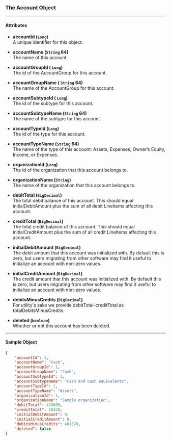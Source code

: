 ### The Account Object
___
#### Attributes
- **accountId (`Long`)**<br/>
A unique identifier for this object. 

- **accountName (`String` 64)**<br/>
The name of this account.

- **accountGroupId ( `Long`)**<br/>
The id of the AccountGroup for this account.

- **accountGroupName ( `String` 64)**<br/>
The name of the AccountGroup for this account.

- **accountSubtypeId ( `Long`)**<br/>
The id of the subtype for this account.

- **accountSubtypeName (`String` 64)**<br/>
The name of the subtype for this account.

- **accountTypeId (`Long`)**<br/>
The id of the type for this account.

- **accountTypeName (`String` 64)**<br/>
The name of the type of this account: Assets, Expenses, Owner’s Equity, Income, or Expenses.

- **organizationId (`Long`)** <br/>
The id of the organization that this account belongs to.

- **organizationName (`String`)** <br/>
The name of the organization that this account belongs to.

- **debitTotal (`BigDecimal`)** <br/>
The total debit balance of this account. This should equal initialDebitAmount plus the sum of all debit LineItems affecting this account.

- **creditTotal (`BigDecimal`)** <br/>
The total credit balance of this account. This should equal initialCreditAmount plus the sum of all credit LineItems affecting this account.

- **initialDebitAmount (`BigDecimal`)** <br/>
The debit amount that this account was initialized with. By default this is zero, but users migrating from other software may find it useful to initialize an account with non-zero values.

- **initialCreditAmount (`BigDecimal`)** <br/>
The credit amount that this account was initialized with. By default this is zero, but users migrating from other software may find it useful to initialize an account with non-zero values.

- **debitsMinusCredits (`BigDecimal`)** <br/>
For utility's sake we provide debitTotal-creditTotal as totalDebitsMinusCredits.

- **deleted (`boolean`)** <br/>
Whether or not this account has been deleted.
___
#### Sample Object
```json
{
    "accountId": 1,
    "accountName": "Cash",
    "accountGroupId": 1,
    "accountGroupName": "Cash",
    "accountSubtypeId": 1,
    "accountSubtypeName": "Cash and cash equivalents",
    "accountTypeId": 1,
    "accountTypeName": "Assets",
    "organizationId": 1,
    "organizationName": "Sample organization",
    "debitTotal": 420000,
    "creditTotal": 18430,
    "initialDebitAmount": 0,
    "initialCreditAmount": 0,
    "debitsMinusCredits": 401570,
    "deleted": false
}
```
